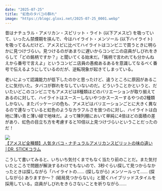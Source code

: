 ```yaml
---
date: "2025-07-25"
title: "虹色のタバコの群れ"
image: "https://blogc.gloxi.net/2025-07-25_0001.webp"
---
```


昔はナチュラル・アメリカン・スピリット・ライト (以下アメスピ) を吸っていて、いったん禁煙期を挟んで、今はハイライト・メンソール (以下ハイライト) を吸ってるんだけど、アメスピに比べてハイライトはコンビニで買うときに明らかに見つけづらい。見つけるのがあまりに遅いからコンビニの店員がしびれをきらして「どの銘柄ですか？」と聞いてくる始末だ。「銘柄で言われても分かんねえから番号で言えよ」というコンビニ店員の愚痴あるあるを意識してなるべく番号で伝えるようにしているのだが、逆転現象が起きてしまっている。

老いによって認識能力が低下したのかと思ったけど、違うところに原因があることに気付いた。タバコが群れをなしていないのだ。どういうことかというと、だいたいどこのコンビニでもアメスピは8種類ほどのバリエーションが取り揃えてあるのに対して、ハイライトはスースーしないやつかスースーするやつの2種類しかない。またパッケージの色も、アメスピはバリエーションごとに大きく異なるので連なっていると虹色のようなカラフルさを放つのに対し、ハイライトは白地に薄い青と薄い緑で地味だ。よって陳列棚において単純に4倍ほどの面積の差があり、虹色の目立ち方を考慮すると10倍以上見つけづらいということだったのだ！

[![](https://blogc.gloxi.net/2025-07-25_0001.webp)](https://blogc.gloxi.net/2025-07-25_0001.webp)<br>
[【アメスピ全種類】人気タバコ・ナチュラルアメリカンスピリットの味の違い│DR. STICKコラム](https://dr-stick.shop/tips/cigarette/american_spirit_tabacco/)

こうして書いてみると、いちいち気付くまでもなく当たり前のことだ。また気付いたところで問題が解決するわけでもないので、3秒ぐらい探して見つからなかったときは探しながら「ハイライトの…… (探しながら) メンソールって…… (探しながら) ありますか～？ (結局見つからない)」と聞くハイブリッドスタイルを採用している。店員がしびれをきらさないことを祈りながら……
